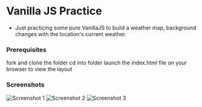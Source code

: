 # Vanilla JS Practice

- Just practicing some pure VanillaJS to build a weather map, background changes with the location's current weather.

### Prerequisites

fork and clone the folder
cd into folder
launch the index.html file on your browser to view the layout

### Screenshots

![Screenshot 1](project-screenshots/screenshot_1.png)
![Screenshot 2](project-screenshots/screenshot_2.png)
![Screenshot 3](project-screenshots/screenshot_3.png)
